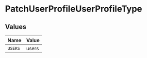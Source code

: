 # PatchUserProfileUserProfileType


## Values

| Name    | Value   |
| ------- | ------- |
| `USERS` | users   |